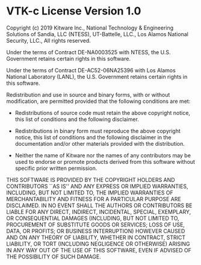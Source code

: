# VTK-c License Version 1.0 #

Copyright (c) 2019
Kitware Inc.,
National Technology & Engineering Solutions of Sandia, LLC (NTESS),
UT-Battelle, LLC.,
Los Alamos National Security, LLC.,
All rights reserved.

Under the terms of Contract DE-NA0003525 with NTESS, the U.S. Government
retains certain rights in this software.

Under the terms of Contract DE-AC52-06NA25396 with Los Alamos National
Laboratory (LANL), the U.S. Government retains certain rights in
this software.

Redistribution and use in source and binary forms, with or without
modification, are permitted provided that the following conditions are
met:

 * Redistributions of source code must retain the above copyright
   notice, this list of conditions and the following disclaimer.

 * Redistributions in binary form must reproduce the above copyright
   notice, this list of conditions and the following disclaimer in the
   documentation and/or other materials provided with the
   distribution.

 * Neither the name of Kitware nor the names of any contributors may
   be used to endorse or promote products derived from this software
   without specific prior written permission.

THIS SOFTWARE IS PROVIDED BY THE COPYRIGHT HOLDERS AND CONTRIBUTORS
``AS IS'' AND ANY EXPRESS OR IMPLIED WARRANTIES, INCLUDING, BUT NOT
LIMITED TO, THE IMPLIED WARRANTIES OF MERCHANTABILITY AND FITNESS FOR
A PARTICULAR PURPOSE ARE DISCLAIMED. IN NO EVENT SHALL THE AUTHORS OR
CONTRIBUTORS BE LIABLE FOR ANY DIRECT, INDIRECT, INCIDENTAL, SPECIAL,
EXEMPLARY, OR CONSEQUENTIAL DAMAGES (INCLUDING, BUT NOT LIMITED TO,
PROCUREMENT OF SUBSTITUTE GOODS OR SERVICES; LOSS OF USE, DATA, OR
PROFITS; OR BUSINESS INTERRUPTION) HOWEVER CAUSED AND ON ANY THEORY OF
LIABILITY, WHETHER IN CONTRACT, STRICT LIABILITY, OR TORT (INCLUDING
NEGLIGENCE OR OTHERWISE) ARISING IN ANY WAY OUT OF THE USE OF THIS
SOFTWARE, EVEN IF ADVISED OF THE POSSIBILITY OF SUCH DAMAGE.

